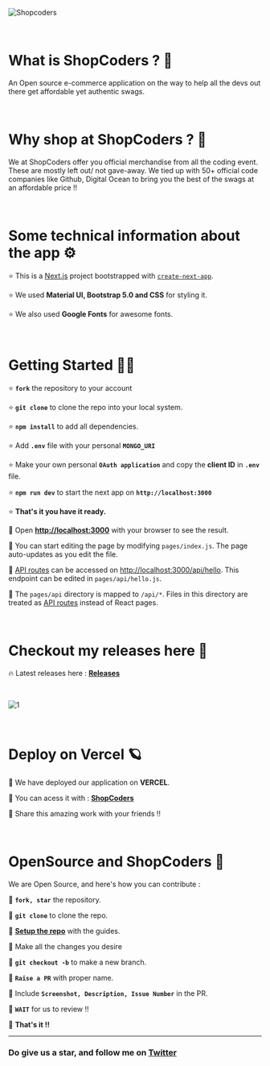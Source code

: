 ![Shopcoders](https://user-images.githubusercontent.com/72851613/165623055-1026d392-31a5-438e-a3eb-4d9a61cbea41.png)

<br/>

# What is ShopCoders ? 🤔

An Open source e-commerce application on the way to help all the devs out there get affordable yet authentic swags.

<br/>

# Why shop at ShopCoders ? 🛒

We at ShopCoders offer you official merchandise from all the coding event. These are mostly left out/ not gave-away. We tied up with 50+ official code companies like Github, Digital Ocean to bring you the best of the swags at an affordable price !!

<br/>

# Some technical information about the app ⚙

⭐ This is a [Next.js](https://nextjs.org/) project bootstrapped with [`create-next-app`](https://github.com/vercel/next.js/tree/canary/packages/create-next-app).

⭐ We used **Material UI, Bootstrap 5.0 and CSS** for styling it.

⭐ We also used **Google Fonts** for awesome fonts.

<br/>

# Getting Started 👩‍💻

⭐ **`fork`** the repository to your account

⭐ **`git clone`** to clone the repo into your local system.

⭐ **`npm install`** to add all dependencies.

⭐ Add **`.env`** file with your personal **`MONGO_URI`**

⭐ Make your own personal **`OAuth application`** and copy the **client ID** in **`.env`** file.

⭐ **`npm run dev`** to start the next app on **`http://localhost:3000`**

⭐ **That's it you have it ready.**

🍟 Open **[http://localhost:3000](http://localhost:3000)** with your browser to see the result.

🍟 You can start editing the page by modifying `pages/index.js`. The page auto-updates as you edit the file.

🍟 [API routes](https://nextjs.org/docs/api-routes/introduction) can be accessed on [http://localhost:3000/api/hello](http://localhost:3000/api/hello). This endpoint can be edited in `pages/api/hello.js`.

🍟 The `pages/api` directory is mapped to `/api/*`. Files in this directory are treated as [API routes](https://nextjs.org/docs/api-routes/introduction) instead of React pages.

<br/>

# Checkout my releases here 🚀

🔥 Latest releases here : **[Releases](https://github.com/IAmTamal/ShopCoders/releases)**

<br/>

![1](https://user-images.githubusercontent.com/72851613/170461126-14a6429a-fee4-493e-b854-d596f84d5365.png)


<br/>

# Deploy on Vercel 🪐

🚀 We have deployed our application on **VERCEL**.

🚀 You can acess it with : **[ShopCoders](https://shop-coders.vercel.app/)**

🚀 Share this amazing work with your friends !!

<br/>

# OpenSource and ShopCoders 🍺

We are Open Source, and here's how you can contribute :

🧁 **`fork, star`** the repository.

🧁 **`git clone`** to clone the repo.

🧁 **[Setup the repo](https://github.com/IAmTamal/ShopCoders/edit/main/README.md#getting-started-)** with the guides.

🧁 Make all the changes you desire

🧁 **`git checkout -b`** to make a new branch.

🧁 **`Raise a PR`** with proper name.

🧁 Include **`Screenshot, Description, Issue Number`** in the PR.

🧁 **`WAIT`** for us to review !!

🧁 **That's it !!**

---

### Do give us a star, and follow me on [Twitter](https://twitter.com/mrTamall)
